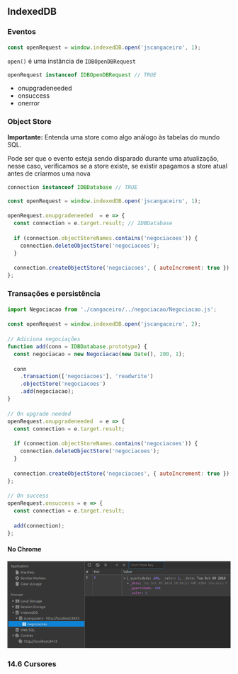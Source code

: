 

## IndexedDB 

### Eventos

```js
const openRequest = window.indexedDB.open('jscangaceiro', 1);
```

`open()` é uma instância de `IDBOpenDBRequest`

```js
openRequest instanceof IDBOpenDBRequest // TRUE
```

* onupgradeneeded
* onsuccess
* onerror



### Object Store 

**Importante:** Entenda uma store como  algo  análogo às  tabelas do  mundo SQL.

Pode ser que o evento esteja sendo disparado durante uma atualização,
nesse caso, verificamos se a store existe, se existir
apagamos a store atual antes de criarmos uma nova

```js
connection instanceof IDBDatabase // TRUE
```

```js
const openRequest = window.indexedDB.open('jscangaceiro', 1);

openRequest.onupgradeneeded  = e => {
  const connection = e.target.result; // IDBDatabase
  
  if (connection.objectStoreNames.contains('negociacoes')) {
    connection.deleteObjectStore('negociacoes');
  }

  connection.createObjectStore('negociacoes', { autoIncrement: true }); // "Tabela SQL"
};
```


### Transações e persistência 

```js
import Negociacao from './cangaceiro/../negociacao/Negociacao.js';

const openRequest = window.indexedDB.open('jscangaceiro', 2);

// Adiciona negociações
function add(conn = IDBDatabase.prototype) {
  const negociacao = new Negociacao(new Date(), 200, 1);

  conn
    .transaction(['negociacoes'], 'readwrite')
    .objectStore('negociacoes')
    .add(negociacao);
}

// On upgrade needed
openRequest.onupgradeneeded  = e => {
  const connection = e.target.result;

  if (connection.objectStoreNames.contains('negociacoes')) {
    connection.deleteObjectStore('negociacoes');
  }

  connection.createObjectStore('negociacoes', { autoIncrement: true });
};

// On success
openRequest.onsuccess = e => {
  const connection = e.target.result;

  add(connection);
};
```

#### No Chrome
<img src="images/Captura de tela de 2018-10-09 18-51-03.png" title="Print no Chrome > Application > IndexedDB">


### 14.6 Cursores


